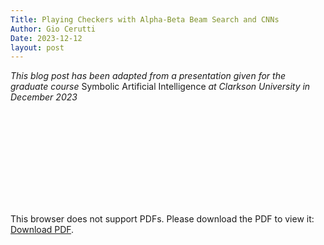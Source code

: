```yaml
---
Title: Playing Checkers with Alpha-Beta Beam Search and CNNs
Author: Gio Cerutti
Date: 2023-12-12
layout: post
---
```

*This blog post has been adapted from a presentation given for the graduate course* Symbolic Artificial Intelligence *at Clarkson University in December 2023*

<object data="https://giordcer.github.io/assets/cerutti-ai-final.pdf" type="application/pdf" width="900px" height="900px">
    <embed src="https://giordcer.github.io/assets/cerutti-ai-final.pdf">
        <p>This browser does not support PDFs. Please download the PDF to view it: <a href="https://giordcer.github.io/assets/cerutti-ai-final.pdf">Download PDF</a>.</p>
    </embed>
</object>
